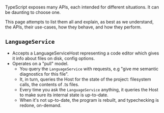 TypeScript exposes many APIs, each intended for different situations.  It can be daunting to choose one.

This page attempts to list them all and explain, as best as we understand, the APIs, their use-cases, how they behave, and how they perform.

## `LanguageService`

- Accepts a LanguageServiceHost representing a code editor which gives it info about files on disk, config options.
- Operates on a "pull" model.
  - You query the `LanguageService` with requests, e.g "give me semantic diagnostics for this file".
  - It, in turn, queries the Host for the state of the project: filesystem calls, the contents of .ts files.
  - Every time you ask the `LanguageService` anything, it queries the Host to make sure its internal state is up-to-date.
  - When it's not up-to-date, the program is rebuilt, and typechecking is redone, on-demand.
